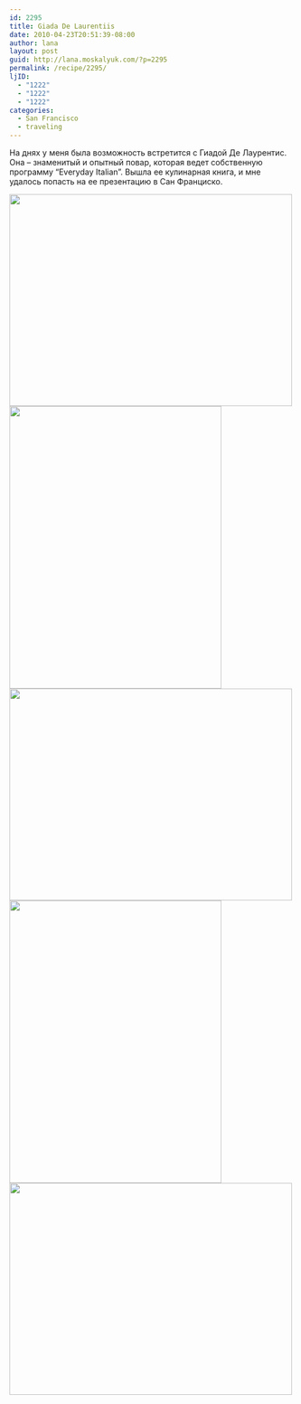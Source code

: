 ```yaml
---
id: 2295
title: Giada De Laurentiis
date: 2010-04-23T20:51:39-08:00
author: lana
layout: post
guid: http://lana.moskalyuk.com/?p=2295
permalink: /recipe/2295/
ljID:
  - "1222"
  - "1222"
  - "1222"
categories:
  - San Francisco
  - traveling
---
```

На днях у меня была возможность встретится с Гиадой Де Лаурентис. Она &#8211; знаменитый и опытный повар, которая ведет собственную программу &#8220;Everyday Italian&#8221;. Вышла ее кулинарная книга, и мне удалось попасть на ее презентацию в Сан Франциско.

<img loading="lazy" class="alignnone" title="Giada book signing" src="http://farm5.static.flickr.com/4033/4546916438_9585ec3775.jpg" alt="" width="500" height="375" /> 

<img loading="lazy" class="alignnone" title="Giada book signing" src="http://farm5.static.flickr.com/4031/4546923146_32f19b8043.jpg" alt="" width="375" height="500" /> 

<img loading="lazy" class="alignnone" title="Giada book signing" src="http://farm5.static.flickr.com/4066/4546924880_00e35ac327.jpg" alt="" width="500" height="375" /> 

<img loading="lazy" class="alignnone" title="Giada book signing" src="http://farm5.static.flickr.com/4052/4546278611_aca4f2f7aa.jpg" alt="" width="375" height="500" /> 

<img loading="lazy" class="alignnone" title="SF" src="http://farm5.static.flickr.com/4020/4546298507_d2f546ed1f.jpg" alt="" width="500" height="375" />